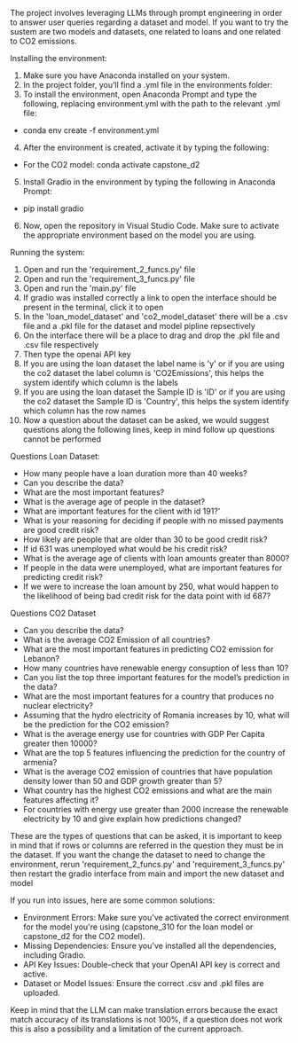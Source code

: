 The project involves leveraging LLMs through prompt engineering in order to answer user queries regarding a dataset and model. 
If you want to try the sustem are two models and datasets, one related to loans and one related to CO2 emissions. 


Installing the environment:
1. Make sure you have Anaconda installed on your system.
2. In the project folder, you’ll find a .yml file in the environments folder:
3. To install the environment, open Anaconda Prompt and type the following, replacing environment.yml with the path to the relevant .yml file:
- conda env create -f environment.yml
4. After the environment is created, activate it by typing the following:
- For the CO2 model: conda activate capstone_d2
5. Install Gradio in the environment by typing the following in Anaconda Prompt:
- pip install gradio
6. Now, open the repository in Visual Studio Code. Make sure to activate the appropriate environment based on the model you are using.


Running the system:
1. Open and run the 'requirement_2_funcs.py' file
2. Open and run the 'requirement_3_funcs.py' file
3. Open and run the 'main.py' file
4. If gradio was installed correctly a link to open the interface should be present in the terminal, click it to open
5. In the 'loan_model_dataset' and 'co2_model_dataset' there will be a .csv file and a .pkl file for the dataset and model pipline repsectively
6. On the interface there will be a place to drag and drop the .pkl file and .csv file respectively
7. Then type the openai API key
8. If you are using the loan dataset the label name is 'y' or if you are using the co2 dataset the label column is 'CO2Emissions', this helps the system identify which column is the labels
9. If you are using the loan dataset the Sample ID is 'ID' or if you are using the co2 dataset the Sample ID is 'Country', this helps the system identify which column has the row names
10. Now a question about the dataset can be asked, we would suggest questions along the following lines, keep in mind follow up questions cannot be performed

Questions Loan Dataset:
- How many people have a loan duration more than 40 weeks?
- Can you describe the data?
- What are the most important features?
- What is the average age of people in the dataset?
- What are important features for the client with id 191?'
- What is your reasoning for deciding if people with no missed payments are good credit risk?
- How likely are people that are older than 30 to be good credit risk?
- If id 631 was unemployed what would be his credit risk?
- What is the average age of clients with loan amounts greater than 8000?
- If people in the data were unemployed, what are important features for predicting credit risk?
- If we were to increase the loan amount by 250, what would happen to the likelihood of being bad credit risk for the data point with id 687?

Questions CO2 Dataset
- Can you describe the data?
- What is the average CO2 Emission of all countries?
- What are the most important features in predicting CO2 emission for Lebanon?
- How many countries have renewable energy consuption of less than 10?
- Can you list the top three important features for the model’s prediction in the data?
- What are the most important features for a country that produces no nuclear electricity?
- Assuming that the hydro electricity of Romania increases by 10, what will be the prediction for the CO2 emission?
- What is the average energy use for countries with GDP Per Capita greater then 10000?
- What are the top 5 features influencing the prediction for the country of armenia?
- What is the average CO2 emission of countries that have population density lower than 50 and GDP growth greater than 5?
- What country has the highest CO2 emissions and what are the main features affecting it?
- For countries with energy use greater than 2000 increase the renewable electricity by 10 and give explain how predictions changed?

These are the types of questions that can be asked, it is important to keep in mind that if rows or columns are referred in the question they must be in the dataset.
If you want the change the dataset to need to change the environment, rerun 'requirement_2_funcs.py' and 'requirement_3_funcs.py' then restart the gradio interface from main and import the new dataset and model

If you run into issues, here are some common solutions:
- Environment Errors: Make sure you've activated the correct environment for the model you're using (capstone_310 for the loan model or capstone_d2 for the CO2 model).
- Missing Dependencies: Ensure you've installed all the dependencies, including Gradio.
- API Key Issues: Double-check that your OpenAI API key is correct and active.
- Dataset or Model Issues: Ensure the correct .csv and .pkl files are uploaded.

Keep in mind that the LLM can make translation errors because the exact match accuracy of its translations is not 100%, 
if a question does not work this is also a possibility and a limitation of the current approach.
